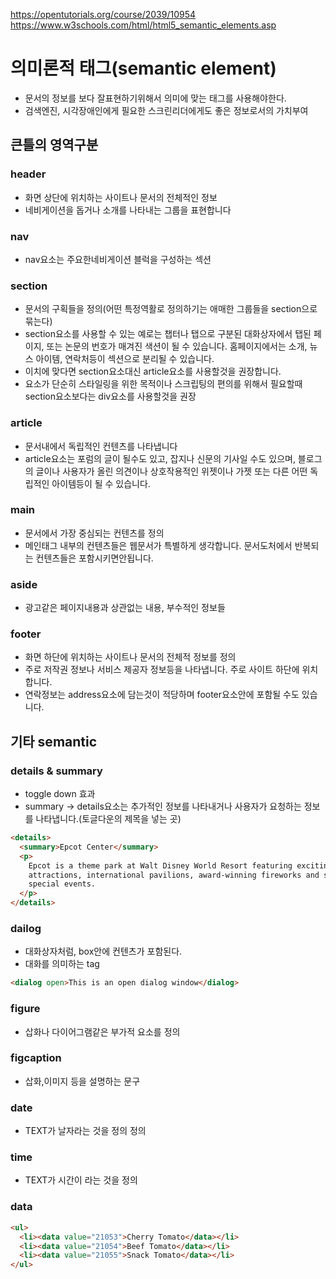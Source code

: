 https://opentutorials.org/course/2039/10954
https://www.w3schools.com/html/html5_semantic_elements.asp

# 의미론적 태그(semantic element)

- 문서의 정보를 보다 잘표현하기위해서 의미에 맞는 태그를 사용해야한다.
- 검색엔진, 시각장애인에게 필요한 스크린리더에게도 좋은 정보로서의 가치부여

## 큰틀의 영역구분

### header

- 화면 상단에 위치하는 사이트나 문서의 전체적인 정보
- 네비게이션을 돕거나 소개를 나타내는 그룹을 표현합니다

### nav

- nav요소는 주요한네비게이션 블럭을 구성하는 섹션

### section

- 문서의 구획들을 정의(어떤 특정역활로 정의하기는 애매한 그룹들을 section으로 묶는다)
- section요소를 사용할 수 있는 예로는 챕터나 탭으로 구분된 대화상자에서 탭된 페이지, 또는 논문의 번호가 매겨진 색션이 될 수 있습니다. 홈페이지에서는 소개, 뉴스 아이템, 연락처등이 섹션으로 분리될 수 있습니다.
- 이치에 맞다면 section요소대신 article요소를 사용할것을 권장합니다.
- 요소가 단순히 스타일링을 위한 목적이나 스크립팅의 편의를 위해서 필요할때 section요소보다는 div요소를 사용할것을 권장

### article

- 문서내에서 독립적인 컨텐츠를 나타냅니다
- article요소는 포럼의 글이 될수도 있고, 잡지나 신문의 기사일 수도 있으며, 블로그의 글이나 사용자가 올린 의견이나 상호작용적인 위젯이나 가젯 또는 다른 어떤 독립적인 아이템등이 될 수 있습니다.

### main

- 문서에서 가장 중심되는 컨텐츠를 정의
- 메인태그 내부의 컨텐츠들은 웹문서가 특별하게 생각합니다. 문서도처에서 반복되는 컨텐츠들은 포함시키면안됩니다.

### aside

- 광고같은 페이지내용과 상관없는 내용, 부수적인 정보들

### footer

- 화면 하단에 위치하는 사이트나 문서의 전체적 정보를 정의
- 주로 저작권 정보나 서비스 제공자 정보등을 나타냅니다.
  주로 사이트 하단에 위치합니다.
- 연락정보는 address요소에 담는것이 적당하며 footer요소안에 포함될 수도 있습니다.

## 기타 semantic

### details & summary

- toggle down 효과
- summary -> details요소는 추가적인 정보를 나타내거나 사용자가 요청하는 정보를 나타냅니다.(토글다운의 제목을 넣는 곳)

```html
<details>
  <summary>Epcot Center</summary>
  <p>
    Epcot is a theme park at Walt Disney World Resort featuring exciting
    attractions, international pavilions, award-winning fireworks and seasonal
    special events.
  </p>
</details>
```

### dailog

- 대화상자처럼, box안에 컨텐츠가 포함된다.
- 대화를 의미하는 tag

```html
<dialog open>This is an open dialog window</dialog>
```

### figure

- 삽화나 다이어그램같은 부가적 요소를 정의

### figcaption

- 삽화,이미지 등을 설명하는 문구

### date

- TEXT가 날자라는 것을 정의 정의

### time

- TEXT가 시간이 라는 것을 정의

### data

```html
<ul>
  <li><data value="21053">Cherry Tomato</data></li>
  <li><data value="21054">Beef Tomato</data></li>
  <li><data value="21055">Snack Tomato</data></li>
</ul>
```

